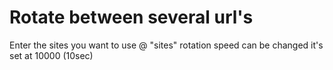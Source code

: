 # Rotate between several url's

Enter the sites you want to use @ "sites" rotation speed can be changed it's set at 10000 (10sec)
